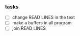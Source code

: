 ### tasks
- [ ] change READ LINES in the text
- [ ] make a buffers in all program
- [ ] join READ LINES